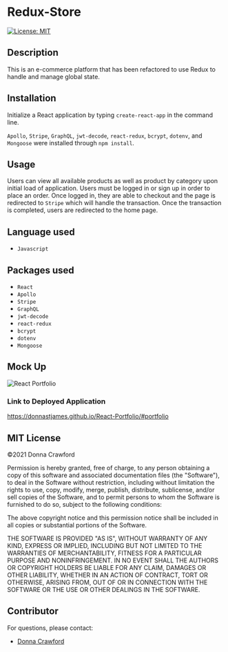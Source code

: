 # Redux-Store

[![License: MIT](https://img.shields.io/badge/License-MIT-yellow.svg)](https://opensource.org/licenses/MIT)

## Description

This is an e-commerce platform that has been refactored to use Redux to handle and manage global state.

## Installation
Initialize a React application by typing `create-react-app` in the command line.

`Apollo`, `Stripe`, `GraphQL`, `jwt-decode`, `react-redux`, `bcrypt`, `dotenv`, and `Mongoose` were installed through `npm install`.

## Usage
Users can view all available products as well as product by category upon initial load of application.  Users must be logged in or sign up in order to place an order.  Once logged in, they are able to checkout and the page is redirected to `Stripe` which will handle the transaction.  Once the transaction is completed, users are redirected to the home page.

## Language used
* `Javascript`

## Packages used
* `React`
* `Apollo`
* `Stripe`
* `GraphQL`
* `jwt-decode`
* `react-redux`
* `bcrypt`
* `dotenv`
* `Mongoose`

## Mock Up

![React Portfolio](./src/assets/React-Portfolio.gif)

### Link to Deployed Application

https://donnastjames.github.io/React-Portfolio/#portfolio

## MIT License

&copy;2021 Donna Crawford

Permission is hereby granted, free of charge, to any person obtaining a copy
of this software and associated documentation files (the "Software"), to deal
in the Software without restriction, including without limitation the rights
to use, copy, modify, merge, publish, distribute, sublicense, and/or sell
copies of the Software, and to permit persons to whom the Software is
furnished to do so, subject to the following conditions:

The above copyright notice and this permission notice shall be included in all
copies or substantial portions of the Software.

THE SOFTWARE IS PROVIDED "AS IS", WITHOUT WARRANTY OF ANY KIND, EXPRESS OR
IMPLIED, INCLUDING BUT NOT LIMITED TO THE WARRANTIES OF MERCHANTABILITY,
FITNESS FOR A PARTICULAR PURPOSE AND NONINFRINGEMENT. IN NO EVENT SHALL THE
AUTHORS OR COPYRIGHT HOLDERS BE LIABLE FOR ANY CLAIM, DAMAGES OR OTHER
LIABILITY, WHETHER IN AN ACTION OF CONTRACT, TORT OR OTHERWISE, ARISING FROM,
OUT OF OR IN CONNECTION WITH THE SOFTWARE OR THE USE OR OTHER DEALINGS IN THE
SOFTWARE.

## Contributor

For questions, please contact:

- [Donna Crawford](https://github.com/Donnastjames)
